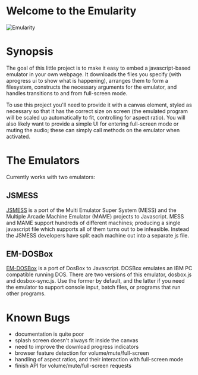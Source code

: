 # Welcome to the Emularity #
![Emularity](https://raw.githubusercontent.com/db48x/emularity/master/logo/emularity_light.png)
# Synopsis #

The goal of this little project is to make it easy to embed a
javascript-based emulator in your own webpage. It downloads the files
you specify (with aprogress ui to show what is happening), arranges
them to form a filesystem, constructs the necessary arguments for the
emulator, and handles transitions to and from full-screen mode.

To use this project you'll need to provide it with a canvas element,
styled as necessary so that it has the correct size on screen (the
emulated program will be scaled up automatically to fit, controlling
for aspect ratio). You will also likely want to provide a simple UI
for entering full-screen mode or muting the audio; these can simply
call methods on the emulator when activated.

# The Emulators #

Currently works with two emulators:

## JSMESS ##

[JSMESS](https://github.com/jsmess/jsmess) is a port of the Multi
Emulator Super System (MESS) and the Multiple Arcade Machine Emulator
(MAME) projects to Javascript. MESS and MAME support hundreds of
different machines; producing a single javascript file which supports
all of them turns out to be infeasible. Instead the JSMESS developers
have split each machine out into a separate js file.

## EM-DOSBox ##

[EM-DOSBox](https://github.com/dreamlayers/em-dosbox/) is a port of
DosBox to Javascript. DOSBox emulates an IBM PC compatible running
DOS. There are two versions of this emulator, dosbox.js and
dosbox-sync.js. Use the former by default, and the latter if you need
the emulator to support console input, batch files, or programs that
run other programs.

# Known Bugs #

* documentation is quite poor
* splash screen doesn't always fit inside the canvas
* need to improve the download progress indicators
* browser feature detection for volume/mute/full-screen
* handling of aspect ratios, and their interaction with full-screen mode
* finish API for volume/mute/full-screen requests

